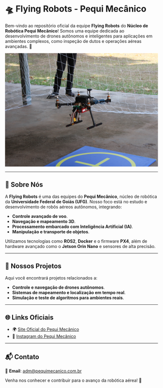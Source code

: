 # 🛸 Flying Robots - Pequi Mecânico

Bem-vindo ao repositório oficial da equipe **Flying Robots** do **Núcleo de Robótica Pequi Mecânico**! Somos uma equipe dedicada ao desenvolvimento de drones autônomos e inteligentes para aplicações em ambientes complexos, como inspeção de dutos e operações aéreas avançadas. 🚀

![drone](./../images/drone.jpeg)

---

## 🌟 Sobre Nós

A **Flying Robots** é uma das equipes do **Pequi Mecânico**, núcleo de robótica da **Universidade Federal de Goiás (UFG)**. Nosso foco está no estudo e desenvolvimento de robôs aéreos autônomos, integrando:
- **Controle avançado de voo**.
- **Navegação e mapeamento 3D**.
- **Processamento embarcado com Inteligência Artificial (IA)**.
- **Manipulação e transporte de objetos**.

Utilizamos tecnologias como **ROS2**, **Docker** e o firmware **PX4**, além de hardware avançado como o **Jetson Orin Nano** e sensores de alta precisão.

---

## 🚀 Nossos Projetos

Aqui você encontrará projetos relacionados a:
- **Controle e navegação de drones autônomos**.
- **Sistemas de mapeamento e localização em tempo real**.
- **Simulação e teste de algoritmos para ambientes reais**.

---

## 🌐 Links Oficiais

- 🌍 [Site Oficial do Pequi Mecânico](https://pequimecanico.com.br/)
- 📸 [Instagram do Pequi Mecânico](https://www.instagram.com/pequimecanico/)

---

## 📬 Contato

📧 **Email**: adm@pequimecanico.com.br  

Venha nos conhecer e contribuir para o avanço da robótica aérea! 🚁